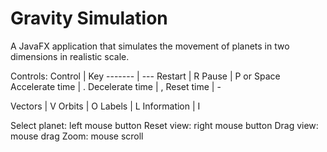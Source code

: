 # Gravity Simulation
A JavaFX application that simulates the movement of planets in two dimensions in realistic scale.

Controls:
Control | Key
------- | ---
Restart | R
Pause | P or Space
Accelerate time | .
Decelerate time | ,
Reset time | -

Vectors | V
Orbits | O
Labels | L
Information | I

Select planet: left mouse button
Reset view: right mouse button
Drag view: mouse drag
Zoom: mouse scroll
